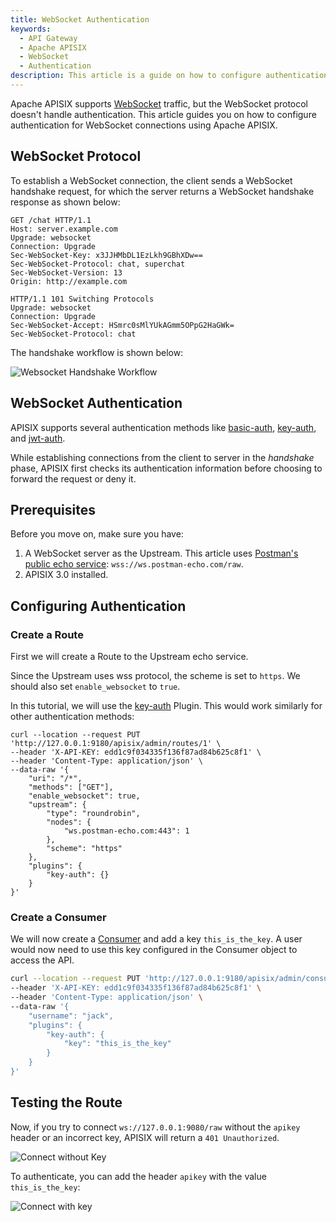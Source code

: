 ```yaml
---
title: WebSocket Authentication
keywords:
  - API Gateway
  - Apache APISIX
  - WebSocket
  - Authentication
description: This article is a guide on how to configure authentication for WebSocket connections.
---
```


<!--
#
# Licensed to the Apache Software Foundation (ASF) under one or more
# contributor license agreements.  See the NOTICE file distributed with
# this work for additional information regarding copyright ownership.
# The ASF licenses this file to You under the Apache License, Version 2.0
# (the "License"); you may not use this file except in compliance with
# the License.  You may obtain a copy of the License at
#
#     http://www.apache.org/licenses/LICENSE-2.0
#
# Unless required by applicable law or agreed to in writing, software
# distributed under the License is distributed on an "AS IS" BASIS,
# WITHOUT WARRANTIES OR CONDITIONS OF ANY KIND, either express or implied.
# See the License for the specific language governing permissions and
# limitations under the License.
#
-->

Apache APISIX supports [WebSocket](https://en.wikipedia.org/wiki/WebSocket) traffic, but the WebSocket protocol doesn't handle authentication. This article guides you on how to configure authentication for WebSocket connections using Apache APISIX.

## WebSocket Protocol

To establish a WebSocket connection, the client sends a WebSocket handshake request, for which the server returns a WebSocket handshake response as shown below:

```text title="Client request"
GET /chat HTTP/1.1
Host: server.example.com
Upgrade: websocket
Connection: Upgrade
Sec-WebSocket-Key: x3JJHMbDL1EzLkh9GBhXDw==
Sec-WebSocket-Protocol: chat, superchat
Sec-WebSocket-Version: 13
Origin: http://example.com
```

```text title="Server response"
HTTP/1.1 101 Switching Protocols
Upgrade: websocket
Connection: Upgrade
Sec-WebSocket-Accept: HSmrc0sMlYUkAGmm5OPpG2HaGWk=
Sec-WebSocket-Protocol: chat
```

The handshake workflow is shown below:

![Websocket Handshake Workflow](https://static.apiseven.com/2022/12/06/638eda2e2415f.png)

## WebSocket Authentication

APISIX supports several authentication methods like [basic-auth](https://apisix.apache.org/docs/apisix/plugins/basic-auth/), [key-auth](https://apisix.apache.org/docs/apisix/plugins/key-auth/), and [jwt-auth](https://apisix.apache.org/docs/apisix/plugins/jwt-auth/).

While establishing connections from the client to server in the _handshake_ phase, APISIX first checks its authentication information before choosing to forward the request or deny it.

## Prerequisites

Before you move on, make sure you have:

1. A WebSocket server as the Upstream. This article uses [Postman's public echo service](https://blog.postman.com/introducing-postman-websocket-echo-service/): `wss://ws.postman-echo.com/raw`.
2. APISIX 3.0 installed.

## Configuring Authentication

### Create a Route

First we will create a Route to the Upstream echo service.

Since the Upstream uses wss protocol, the scheme is set to `https`. We should also set `enable_websocket` to `true`.

In this tutorial, we will use the [key-auth](https://apisix.apache.org/docs/apisix/plugins/key-auth/) Plugin. This would work similarly for other authentication methods:

```shell
curl --location --request PUT 'http://127.0.0.1:9180/apisix/admin/routes/1' \
--header 'X-API-KEY: edd1c9f034335f136f87ad84b625c8f1' \
--header 'Content-Type: application/json' \
--data-raw '{
    "uri": "/*",
    "methods": ["GET"],
    "enable_websocket": true,
    "upstream": {
        "type": "roundrobin",
        "nodes": {
            "ws.postman-echo.com:443": 1
        },
        "scheme": "https"
    },
    "plugins": {
        "key-auth": {}
    }
}'
```

### Create a Consumer

We will now create a [Consumer](https://apisix.apache.org/docs/apisix/terminology/consumer/) and add a key `this_is_the_key`. A user would now need to use this key configured in the Consumer object to access the API.

```sh
curl --location --request PUT 'http://127.0.0.1:9180/apisix/admin/consumers/jack' \
--header 'X-API-KEY: edd1c9f034335f136f87ad84b625c8f1' \
--header 'Content-Type: application/json' \
--data-raw '{
    "username": "jack",
    "plugins": {
        "key-auth": {
            "key": "this_is_the_key"
        }
    }
}'
```

## Testing the Route

Now, if you try to connect `ws://127.0.0.1:9080/raw` without the `apikey` header or an incorrect key, APISIX will return a `401 Unauthorized`.

![Connect without Key](https://static.apiseven.com/2022/12/06/638ef6db9dd4b.png)

To authenticate, you can add the header `apikey` with the value `this_is_the_key`:

![Connect with key](https://static.apiseven.com/2022/12/06/638efac7c42b6.png)
